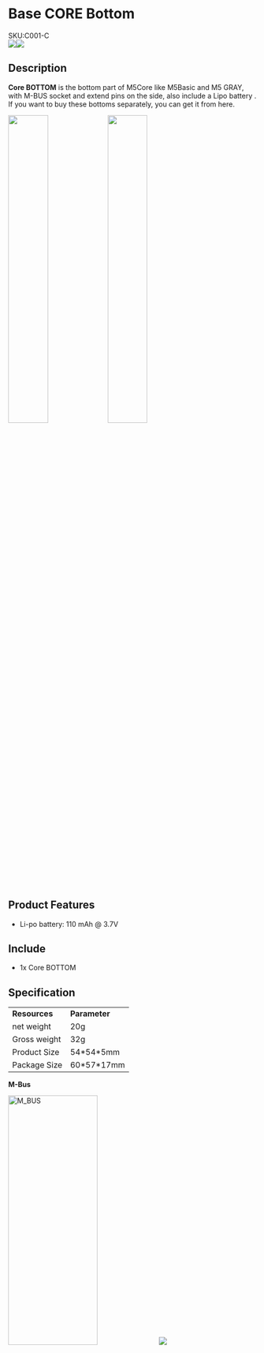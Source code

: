 # Base CORE Bottom

<div class="badge badge-pill badge-primary product_sku_tag">SKU:C001-C</div>

<div class="product_pic"><img src="assets/img/product_pics/base/core_base_03.webp"><img src="assets/img/product_pics/base/core_base_02.webp"></div>

## Description

**Core BOTTOM** is the bottom part of M5Core like M5Basic and M5 GRAY, with M-BUS socket and extend pins on the side, also include a Lipo battery . If you want to buy these bottoms separately, you can get it from here.

<img src="assets/img/product_pics/base/core_base_01.webp" width="40%" height="40%"><img src="assets/img/product_pics/base/core_base_04.webp" width="40%" height="40%">

## Product Features

- Li-po battery: 110 mAh @ 3.7V

## Include

- 1x Core BOTTOM


## Specification

<table>
   <tr style="font-weight:bold">
      <td>Resources</td>
      <td>Parameter</td>
   </tr>
   <tr>
      <td>net weight</td>
      <td>20g</td>
   </tr>
   <tr>
      <td>Gross weight</td>
      <td>32g</td>
   </tr>
   <tr>
      <td>Product Size</td>
      <td>54*54*5mm</td>
   </tr>
   <tr>
      <td>Package Size</td>
      <td>60*57*17mm</td>
   </tr>
 </table>

**M-Bus**

<img src="assets/img/product_pics/core/M-BUS.webp" alt="M_BUS"  width="60%" height="36%">

<img src="assets/img/product_pics/base/core_base_05.webp">


<script>

   var purchase_link = 'https://m5stack.com/collections/m5-base/products/battery-bottom-150mah';

   anchor_search(purchase_link);
   scrollFunc();

</script>